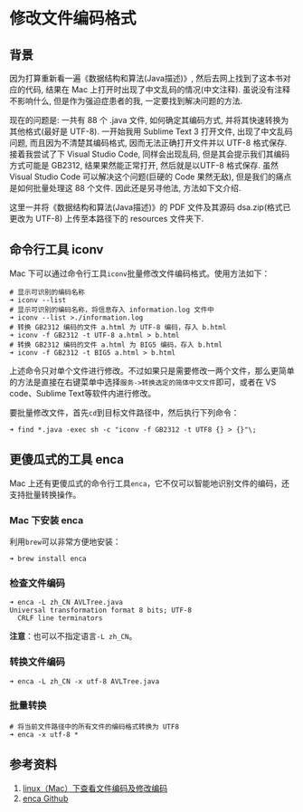 # 修改文件编码格式
## 背景
因为打算重新看一遍《数据结构和算法(Java描述)》, 然后去网上找到了这本书对应的代码, 结果在 Mac 上打开时出现了中文乱码的情况(中文注释). 虽说没有注释不影响什么, 但是作为强迫症患者的我, 一定要找到解决问题的方法. 

现在的问题是: 一共有 88 个 .java 文件, 如何确定其编码方式, 并将其快速转换为其他格式(最好是 UTF-8). 一开始我用 Sublime Text 3 打开文件, 出现了中文乱码问题, 而且因为不清楚其编码格式, 因而无法正确打开文件并以 UTF-8 格式保存. 接着我尝试了下 Visual Studio Code, 同样会出现乱码, 但是其会提示我们其编码方式可能是 GB2312, 结果果然能正常打开, 然后就是以UTF-8 格式保存. 虽然 Visual Studio Code 可以解决这个问题(巨硬的 Code 果然无敌), 但是我们的痛点是如何批量处理这 88 个文件. 因此还是另寻他法, 方法如下文介绍.

这里一并将《数据结构和算法(Java描述)》的 PDF 文件及其源码 dsa.zip(格式已更改为 UTF-8) 上传至本路径下的 resources 文件夹下.

## 命令行工具 iconv
Mac 下可以通过命令行工具`iconv`批量修改文件编码格式。使用方法如下：
```
# 显示可识别的编码名称
➜ iconv --list
# 显示可识别的编码名称，将信息存入 information.log 文件中
➜ iconv --list >./information.log 
# 转换 GB2312 编码的文件 a.html 为 UTF-8 编码，存入 b.html
➜ iconv -f GB2312 -t UTF-8 a.html > b.html
# 转换 GB2312 编码的文件 a.html 为 BIG5 编码，存入 b.html
➜ iconv -f GB2312 -t BIG5 a.html > b.html
```

上述命令只对单个文件进行修改。不过如果只是需要修改一两个文件，那么更简单的方法是直接在右键菜单中选择`服务->转换选定的简体中文文件`即可，或者在 VS code、Sublime Text等软件内进行修改。

要批量修改文件，首先`cd`到目标文件路径中，然后执行下列命令：
```
➜ find *.java -exec sh -c "iconv -f GB2312 -t UTF8 {} > {}"\;
```
## 更傻瓜式的工具 enca
Mac 上还有更傻瓜式的命令行工具`enca`，它不仅可以智能地识别文件的编码，还支持批量转换操作。
### Mac 下安装 enca
利用`brew`可以非常方便地安装：
```
➜ brew install enca
```
### 检查文件编码
```
➜ enca -L zh_CN AVLTree.java
Universal transformation format 8 bits; UTF-8
  CRLF line terminators
```
**注意**：也可以不指定语言`-L zh_CN`。
### 转换文件编码
```
➜ enca -L zh_CN -x utf-8 AVLTree.java
```
### 批量转换
```
# 将当前文件路径中的所有文件的编码格式转换为 UTF8
➜ enca -x utf-8 *
```
## 参考资料
1. [linux（Mac）下查看文件编码及修改编码](https://segmentfault.com/a/1190000007073776?_ea=1252426)
2. [enca Github](https://github.com/nijel/enca)
